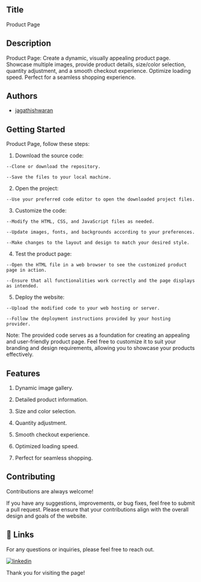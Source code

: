 
## Title

Product Page


## Description 

Product Page: Create a dynamic, visually appealing product page. Showcase multiple images, provide product details, size/color selection, quantity adjustment, and a smooth checkout experience. Optimize loading speed. Perfect for a seamless shopping experience.

## Authors

- [jagathishwaran](https://www.github.com/jagathishwaran) 

    
## Getting Started

Product Page, follow these steps:

   1. Download the source code:

    --Clone or download the repository.

    --Save the files to your local machine.

   2. Open the project:

    --Use your preferred code editor to open the downloaded project files.

   3. Customize the code:

    --Modify the HTML, CSS, and JavaScript files as needed.

    --Update images, fonts, and backgrounds according to your preferences.

    --Make changes to the layout and design to match your desired style.

   4. Test the product page:

    --Open the HTML file in a web browser to see the customized product page in action.

    --Ensure that all functionalities work correctly and the page displays as intended.

   5. Deploy the website:

    --Upload the modified code to your web hosting or server.

    --Follow the deployment instructions provided by your hosting provider.

Note: The provided code serves as a foundation for creating an appealing and user-friendly product page. Feel free to customize it to suit your branding and design requirements, allowing you to showcase your products effectively.



## Features


 

   1. Dynamic image gallery.

   2. Detailed product information.

   3. Size and color selection.

   4. Quantity adjustment.

   5. Smooth checkout experience.

   6. Optimized loading speed.

   7. Perfect for seamless shopping.



## Contributing

Contributions are always welcome!

If you have any suggestions, improvements, or bug fixes, feel free to submit a pull request. Please ensure that your contributions align with the overall design and goals of the website. 


## 🔗 Links

For any questions or inquiries, please feel free to reach out. 

[![linkedin](https://img.shields.io/badge/linkedin-0A66C2?style=for-the-badge&logo=linkedin&logoColor=white)](https://www.linkedin.com/in/jagathishwaran-m-172928231)


Thank you for visiting the page!
